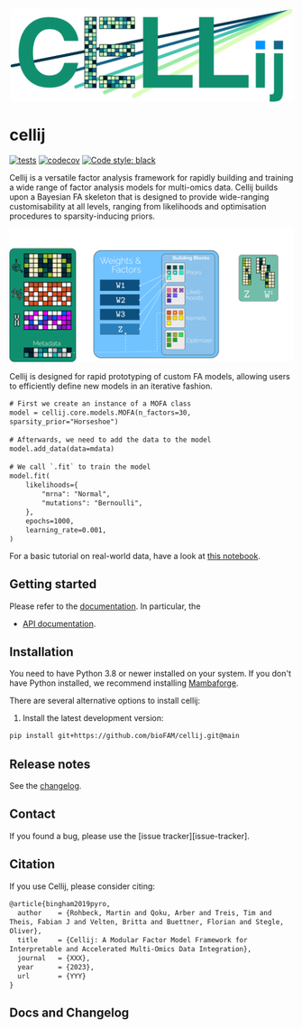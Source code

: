 <p align="center">
    <img src="https://github.com/bioFAM/cellij/blob/main/docs/_static/logo_black.png" alt="logo" width="500"/>
</p>

# cellij

[![tests](https://github.com/bioFAM/cellij/actions/workflows/package.yml/badge.svg)](https://github.com/bioFAM/cellij/actions/workflows/package.yml)
[![codecov](https://codecov.io/github/bioFAM/cellij/branch/main/graph/badge.svg?token=IJ4UMMUIW9)](https://codecov.io/github/bioFAM/cellij)
[![Code style: black](https://img.shields.io/badge/code%20style-black-000000.svg?style=flat-square)](https://github.com/psf/black)

Cellij is a versatile factor analysis framework for rapidly building and training a wide range of factor analysis models for multi-omics data. Cellij builds upon a Bayesian FA skeleton that is designed to provide wide-ranging customisability at all levels, ranging from likelihoods and optimisation procedures to sparsity-inducing priors. 

<p align="center">
    <img src="https://github.com/bioFAM/cellij/blob/main/docs/_static/figure1_black.png" alt="schematic" width="750"/>
</p>

Cellij is designed for rapid prototyping of custom FA models, allowing users to efficiently define new models in an iterative fashion.
```
# First we create an instance of a MOFA class
model = cellij.core.models.MOFA(n_factors=30, sparsity_prior="Horseshoe")

# Afterwards, we need to add the data to the model
model.add_data(data=mdata)

# We call `.fit` to train the model
model.fit(
    likelihoods={
        "mrna": "Normal",
        "mutations": "Bernoulli",
    },
    epochs=1000,
    learning_rate=0.001,
)
```
For a basic tutorial on real-world data, have a look at [this notebook](https://github.com/bioFAM/cellij/blob/main/notebooks/basic_example_mofa.ipynb).


## Getting started

Please refer to the [documentation][link-docs]. In particular, the

-   [API documentation][link-api].

## Installation

You need to have Python 3.8 or newer installed on your system. If you don't have
Python installed, we recommend installing [Mambaforge](https://github.com/conda-forge/miniforge#mambaforge).

There are several alternative options to install cellij:

<!--
1) Install the latest release of `cellij` from `PyPI <https://pypi.org/project/cellij/>`_:

```bash
pip install cellij
```
-->

1. Install the latest development version:

```bash
pip install git+https://github.com/bioFAM/cellij.git@main
```

## Release notes

See the [changelog][changelog].

## Contact

If you found a bug, please use the [issue tracker][issue-tracker].

## Citation

If you use Cellij, please consider citing:
```
@article{bingham2019pyro,
  author    = {Rohbeck, Martin and Qoku, Arber and Treis, Tim and Theis, Fabian J and Velten, Britta and Buettner, Florian and Stegle, Oliver},
  title     = {Cellij: A Modular Factor Model Framework for Interpretable and Accelerated Multi-Omics Data Integration},
  journal   = {XXX},
  year      = {2023},
  url       = {YYY}
}
```

## Docs and Changelog

[changelog]: https://cellij.readthedocs.io/latest/changelog.html
[link-docs]: https://cellij.readthedocs.io
[link-api]: https://cellij.readthedocs.io/latest/api.html

